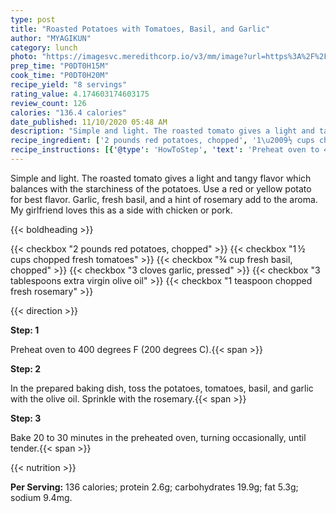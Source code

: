 ```yaml
---
type: post
title: "Roasted Potatoes with Tomatoes, Basil, and Garlic"
author: "MYAGIKUN"
category: lunch
photo: "https://imagesvc.meredithcorp.io/v3/mm/image?url=https%3A%2F%2Fimages.media-allrecipes.com%2Fuserphotos%2F6751818.jpg"
prep_time: "P0DT0H15M"
cook_time: "P0DT0H20M"
recipe_yield: "8 servings"
rating_value: 4.174603174603175
review_count: 126
calories: "136.4 calories"
date_published: 11/10/2020 05:48 AM
description: "Simple and light. The roasted tomato gives a light and tangy flavor which balances with the starchiness of the potatoes. Use a red or yellow potato for best flavor. Garlic, fresh basil, and a hint of rosemary add to the aroma. My girlfriend loves this as a side with chicken or pork."
recipe_ingredient: ['2 pounds red potatoes, chopped', '1\u2009½ cups chopped fresh tomatoes', '¾ cup fresh basil, chopped', '3 cloves garlic, pressed', '3 tablespoons extra virgin olive oil', '1 teaspoon chopped fresh rosemary']
recipe_instructions: [{'@type': 'HowToStep', 'text': 'Preheat oven to 400 degrees F (200 degrees C).\n'}, {'@type': 'HowToStep', 'text': 'In the prepared baking dish, toss the potatoes, tomatoes, basil, and garlic with the olive oil. Sprinkle with the rosemary.\n'}, {'@type': 'HowToStep', 'text': 'Bake 20 to 30 minutes in the preheated oven, turning occasionally, until tender.\n'}]
---
```


Simple and light. The roasted tomato gives a light and tangy flavor which balances with the starchiness of the potatoes. Use a red or yellow potato for best flavor. Garlic, fresh basil, and a hint of rosemary add to the aroma. My girlfriend loves this as a side with chicken or pork. 

{{< boldheading >}}

{{< checkbox "2 pounds red potatoes, chopped" >}}
{{< checkbox "1 ½ cups chopped fresh tomatoes" >}}
{{< checkbox "¾ cup fresh basil, chopped" >}}
{{< checkbox "3 cloves garlic, pressed" >}}
{{< checkbox "3 tablespoons extra virgin olive oil" >}}
{{< checkbox "1 teaspoon chopped fresh rosemary" >}}


{{< direction >}}

**Step: 1**

Preheat oven to 400 degrees F (200 degrees C).{{< span >}}

**Step: 2**

In the prepared baking dish, toss the potatoes, tomatoes, basil, and garlic with the olive oil. Sprinkle with the rosemary.{{< span >}}

**Step: 3**

Bake 20 to 30 minutes in the preheated oven, turning occasionally, until tender.{{< span >}}

{{< nutrition >}}

**Per Serving:** 136 calories; protein 2.6g; carbohydrates 19.9g; fat 5.3g; sodium 9.4mg.